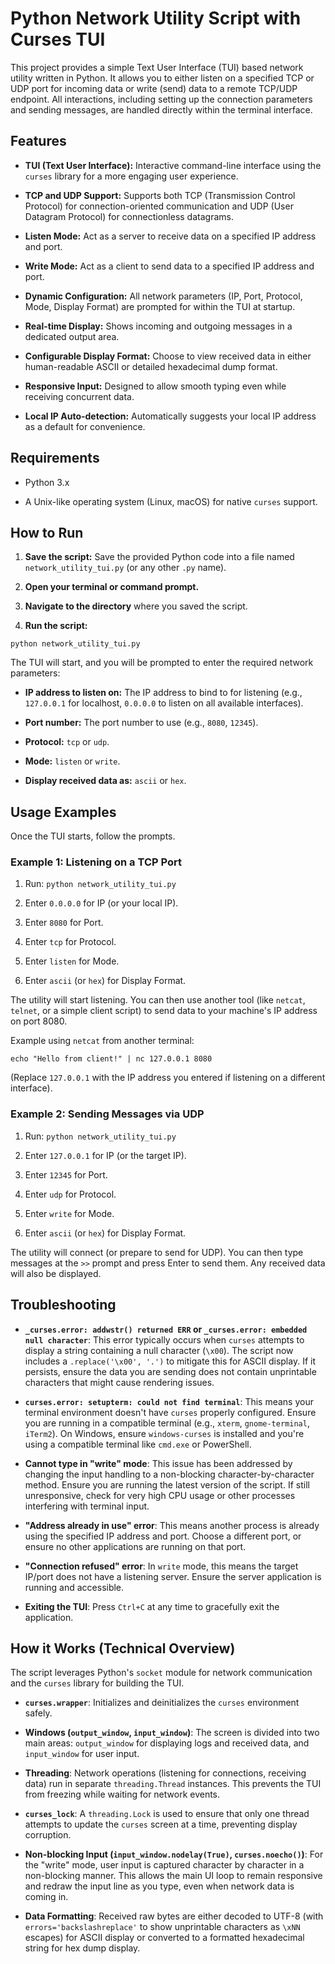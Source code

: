# Python Network Utility Script with Curses TUI

This project provides a simple Text User Interface (TUI) based network utility written in Python. It allows you to either listen on a specified TCP or UDP port for incoming data or write (send) data to a remote TCP/UDP endpoint. All interactions, including setting up the connection parameters and sending messages, are handled directly within the terminal interface.

## Features

* **TUI (Text User Interface):** Interactive command-line interface using the `curses` library for a more engaging user experience.

* **TCP and UDP Support:** Supports both TCP (Transmission Control Protocol) for connection-oriented communication and UDP (User Datagram Protocol) for connectionless datagrams.

* **Listen Mode:** Act as a server to receive data on a specified IP address and port.

* **Write Mode:** Act as a client to send data to a specified IP address and port.

* **Dynamic Configuration:** All network parameters (IP, Port, Protocol, Mode, Display Format) are prompted for within the TUI at startup.

* **Real-time Display:** Shows incoming and outgoing messages in a dedicated output area.

* **Configurable Display Format:** Choose to view received data in either human-readable ASCII or detailed hexadecimal dump format.

* **Responsive Input:** Designed to allow smooth typing even while receiving concurrent data.

* **Local IP Auto-detection:** Automatically suggests your local IP address as a default for convenience.

## Requirements

* Python 3.x

* A Unix-like operating system (Linux, macOS) for native `curses` support.

## How to Run

1. **Save the script:** Save the provided Python code into a file named `network_utility_tui.py` (or any other `.py` name).

2. **Open your terminal or command prompt.**

3. **Navigate to the directory** where you saved the script.

4. **Run the script:**

```
python network_utility_tui.py
```
The TUI will start, and you will be prompted to enter the required network parameters:

* **IP address to listen on:** The IP address to bind to for listening (e.g., `127.0.0.1` for localhost, `0.0.0.0` to listen on all available interfaces).

* **Port number:** The port number to use (e.g., `8080`, `12345`).

* **Protocol:** `tcp` or `udp`.

* **Mode:** `listen` or `write`.

* **Display received data as:** `ascii` or `hex`.

## Usage Examples

Once the TUI starts, follow the prompts.

### Example 1: Listening on a TCP Port

1. Run: `python network_utility_tui.py`

2. Enter `0.0.0.0` for IP (or your local IP).

3. Enter `8080` for Port.

4. Enter `tcp` for Protocol.

5. Enter `listen` for Mode.

6. Enter `ascii` (or `hex`) for Display Format.

The utility will start listening. You can then use another tool (like `netcat`, `telnet`, or a simple client script) to send data to your machine's IP address on port 8080.

Example using `netcat` from another terminal:

```
echo "Hello from client!" | nc 127.0.0.1 8080
```
(Replace `127.0.0.1` with the IP address you entered if listening on a different interface).

### Example 2: Sending Messages via UDP

1. Run: `python network_utility_tui.py`

2. Enter `127.0.0.1` for IP (or the target IP).

3. Enter `12345` for Port.

4. Enter `udp` for Protocol.

5. Enter `write` for Mode.

6. Enter `ascii` (or `hex`) for Display Format.

The utility will connect (or prepare to send for UDP). You can then type messages at the `>>` prompt and press Enter to send them. Any received data will also be displayed.

## Troubleshooting

* **`_curses.error: addwstr() returned ERR` or `_curses.error: embedded null character`**: This error typically occurs when `curses` attempts to display a string containing a null character (`\x00`). The script now includes a `.replace('\x00', '.')` to mitigate this for ASCII display. If it persists, ensure the data you are sending does not contain unprintable characters that might cause rendering issues.

* **`curses.error: setupterm: could not find terminal`**: This means your terminal environment doesn't have `curses` properly configured. Ensure you are running in a compatible terminal (e.g., `xterm`, `gnome-terminal`, `iTerm2`). On Windows, ensure `windows-curses` is installed and you're using a compatible terminal like `cmd.exe` or PowerShell.

* **Cannot type in "write" mode**: This issue has been addressed by changing the input handling to a non-blocking character-by-character method. Ensure you are running the latest version of the script. If still unresponsive, check for very high CPU usage or other processes interfering with terminal input.

* **"Address already in use" error**: This means another process is already using the specified IP address and port. Choose a different port, or ensure no other applications are running on that port.

* **"Connection refused" error**: In `write` mode, this means the target IP/port does not have a listening server. Ensure the server application is running and accessible.

* **Exiting the TUI**: Press `Ctrl+C` at any time to gracefully exit the application.

## How it Works (Technical Overview)

The script leverages Python's `socket` module for network communication and the `curses` library for building the TUI.

* **`curses.wrapper`**: Initializes and deinitializes the `curses` environment safely.

* **Windows (`output_window`, `input_window`)**: The screen is divided into two main areas: `output_window` for displaying logs and received data, and `input_window` for user input.

* **Threading**: Network operations (listening for connections, receiving data) run in separate `threading.Thread` instances. This prevents the TUI from freezing while waiting for network events.

* **`curses_lock`**: A `threading.Lock` is used to ensure that only one thread attempts to update the `curses` screen at a time, preventing display corruption.

* **Non-blocking Input (`input_window.nodelay(True)`, `curses.noecho()`)**: For the "write" mode, user input is captured character by character in a non-blocking manner. This allows the main UI loop to remain responsive and redraw the input line as you type, even when network data is coming in.

* **Data Formatting**: Received raw bytes are either decoded to UTF-8 (with `errors='backslashreplace'` to show unprintable characters as `\xNN` escapes) for ASCII display or converted to a formatted hexadecimal string for hex dump display.

